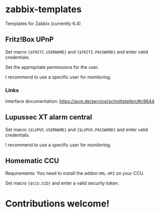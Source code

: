 # zabbix-templates
Templates for Zabbix (currently 6.4)

## Fritz!Box UPnP

Set macro ``{$FRITZ.USERNAME}`` and ``{$FRITZ.PASSWORD}`` and enter valid credentials.

Set the appropriate permissions for the user.

I recommend to use a specific user for monitoring.

### Links

Interface documentation: https://avm.de/service/schnittstellen/#c9644

## Lupussec XT alarm central

Set macro ``{$LUPUS.USERNAME}`` and ``{$LUPUS.PASSWORD}`` and enter valid credentials.

I recommend to use a specific user for monitoring.

## Homematic CCU

Requirements: You need to install the addon ``XML-API`` on your CCU.

Set macro ``{$CCU.SID}`` and enter a valid security token.

# Contributions welcome!
